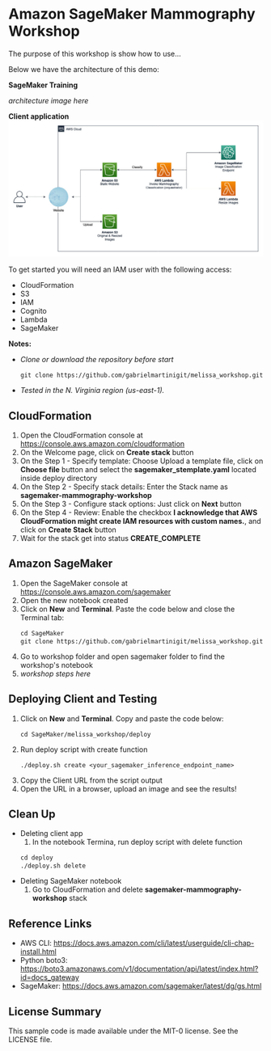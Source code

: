 # Amazon SageMaker Mammography Workshop

The purpose of this workshop is show how to use...

Below we have the architecture of this demo:

**SageMaker Training**

_architecture image here_

**Client application**
![demo](images/architecture.jpg)

To get started you will need an IAM user with the following access:
- CloudFormation
- S3
- IAM
- Cognito
- Lambda
- SageMaker

__Notes:__
* _Clone or download the repository before start_
    ```
    git clone https://github.com/gabrielmartinigit/melissa_workshop.git
    ```
* _Tested in the N. Virginia region (us-east-1)._

## CloudFormation
1. Open the CloudFormation console at https://console.aws.amazon.com/cloudformation
2. On the Welcome page, click on **Create stack** button
3. On the Step 1 - Specify template: Choose Upload a template file, click on **Choose file** button and select the **sagemaker_stemplate.yaml** located inside deploy directory
4. On the Step 2 - Specify stack details: Enter the Stack name as **sagemaker-mammography-workshop**
5. On the Step 3 - Configure stack options: Just click on **Next** button
6. On the Step 4 - Review: Enable the checkbox **I acknowledge that AWS CloudFormation might create IAM resources with custom names.**, and click on **Create Stack** button
7. Wait for the stack get into status **CREATE_COMPLETE**

## Amazon SageMaker
1. Open the SageMaker console at https://console.aws.amazon.com/sagemaker
2. Open the new notebook created
3. Click on **New** and **Terminal**. Paste the code below and close the Terminal tab:
    ```
    cd SageMaker
    git clone https://github.com/gabrielmartinigit/melissa_workshop.git
    ```
4. Go to workshop folder and open sagemaker folder to find the workshop's notebook
5. _workshop steps here_

## Deploying Client and Testing
1. Click on **New** and **Terminal**. Copy and paste the code below:
    ```
    cd SageMaker/melissa_workshop/deploy
    ```
2. Run deploy script with create function
    ```
    ./deploy.sh create <your_sagemaker_inference_endpoint_name>
    ```
3. Copy the Client URL from the script output
4. Open the URL in a browser, upload an image and see the results!

## Clean Up
* Deleting client app
    1. In the notebook Termina, run deploy script with delete function
    ```
    cd deploy
    ./deploy.sh delete
    ```
* Deleting SageMaker notebook
    1. Go to CloudFormation and delete **sagemaker-mammography-workshop** stack

## Reference Links
* AWS CLI: https://docs.aws.amazon.com/cli/latest/userguide/cli-chap-install.html
* Python boto3: https://boto3.amazonaws.com/v1/documentation/api/latest/index.html?id=docs_gateway
* SageMaker: https://docs.aws.amazon.com/sagemaker/latest/dg/gs.html

## License Summary
This sample code is made available under the MIT-0 license. See the LICENSE file.